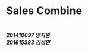 <!DOCTYPE html>

<head>
</head>

<body>
<h1>Sales Combine<h1>
<h5>201410697 양지원<br>201615383 김성연<h5>
</body>

</html>